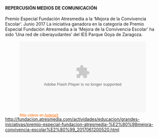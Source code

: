 #### REPERCUSIÓN MEDIOS DE COMUNICACIÓN

Premio Especial Fundación Atresmedia  a la ‘Mejora de la Convivencia Escolar’. Junio 2017
La iniciativa ganadora en la categoría de Premio Especial Fundación Atresmedia  a la ‘Mejora de la Convivencia Escolar’ ha sido ‘Una red de ciberayudantes’ del IES Parque Goya de Zaragoza.

<div style="width:410px; height: 230px; margin:10px auto;">
	<object width="410" height="230" align="middle" type="application/x-shockwave-flash" id="20170612-VIDEO-00712-false" name="20170612-VIDEO-00712-false" data="http://www.antena3.com/static/swf/VideoPlayer.swf">
	<param name="menu" value="false"><param name="allowfullscreen" value="true">
	<param name="allowscriptaccess" value="always">
	<param name="allowFullScreen" value="true"/>
	<param name="wmode" value="window">
	<param name="quality" value="high">
	<param name="bgcolor" value="#000000">
	<param name="flashvars" value="contentPk=20170612-VIDEO-00712-false&amp;pagePk=20170612-VIDEO-00712-false&amp;section=1,70001632,70001634,70001912,80001134&amp;tags=Educación,GRANDES PROFES,Grandes iniciativas,Fundación Atresmedia,Samsung&amp;videoDataUrl=http://www.antena3.com/videosnuevosxml/70001632/70001634/70001912/80001134/2017/06/12/00712.xml&amp;propertiesUrl=http://www.antena3.com/static/xml/propertiesVideo.xml&amp;adsUrl=http://www.antena3.com/static/xml/ads.xml&amp;sitesUrl=http://www.antena3.com/static/xml/sites.xml&amp;controlButtons=share,volume,fullScr&amp;sas_target="></object>
	<p style="font: 12px Arial, Helvetica, sans-serif; color:#F60;margin-top:0;padding-top:3px;">M&aacute;s v&iacute;deos en <a title="V&iacute;deos Antena 3" href="http://www.antena3.com/videos-online" target="_blank" style="color:#F60;">Antena3</a></p>
</div>

http://fundacion.atresmedia.com/actividades/educacion/grandes-iniciativas/premio-especial-fundacion-atresmedia-%E2%80%98mejora-convivencia-escolar%E2%80%99_2017061200520.html



